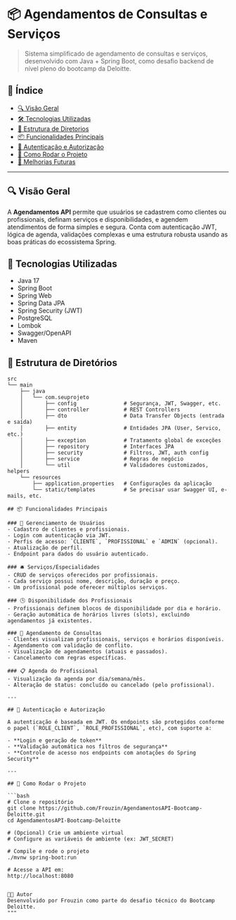 # 📦 Agendamentos de Consultas e Serviços

> Sistema simplificado de agendamento de consultas e serviços, desenvolvido com Java + Spring Boot, como desafio backend de nível pleno do bootcamp da Deloitte.

## 📌 Índice

- [🔍 Visão Geral](#-visão-geral)
- [🛠️ Tecnologias Utilizadas](#-tecnologias-utilizadas)
- [📁 Estrutura de Diretorios](#-restrutura-de-diretorios)
- [📦 Funcionalidades Principais](#-funcionalidades-principais)
- [🔐 Autenticação e Autorização](#-autenticação-e-autorização)
- [🚀 Como Rodar o Projeto](#-como-rodar-o-projeto)
- [📌 Melhorias Futuras](#-melhorias-futuras)

---

## 🔍 Visão Geral

A **Agendamentos API** permite que usuários se cadastrem como clientes ou profissionais, definam serviços e disponibilidades, e agendem atendimentos de forma simples e segura. Conta com autenticação JWT, lógica de agenda, validações complexas e uma estrutura robusta usando as boas práticas do ecossistema Spring.

## 🚀 Tecnologias Utilizadas

- Java 17
- Spring Boot
- Spring Web
- Spring Data JPA
- Spring Security (JWT)
- PostgreSQL
- Lombok
- Swagger/OpenAPI
- Maven

## 📁 Estrutura de Diretórios

```plaintext
src
└── main
    ├── java
    │   └── com.seuprojeto
    │       ├── config               # Segurança, JWT, Swagger, etc.
    │       ├── controller           # REST Controllers
    │       ├── dto                  # Data Transfer Objects (entrada e saída)
    │       ├── entity               # Entidades JPA (User, Servico, etc.)
    │       ├── exception            # Tratamento global de exceções
    │       ├── repository           # Interfaces JPA
    │       ├── security             # Filtros, JWT, auth config
    │       ├── service              # Regras de negócio
    │       └── util                 # Validadores customizados, helpers
    └── resources
        ├── application.properties   # Configurações da aplicação
        └── static/templates         # Se precisar usar Swagger UI, e-mails, etc.

## 📦 Funcionalidades Principais

### 👥 Gerenciamento de Usuários
- Cadastro de clientes e profissionais.
- Login com autenticação via JWT.
- Perfis de acesso: `CLIENTE`, `PROFISSIONAL` e `ADMIN` (opcional).
- Atualização de perfil.
- Endpoint para dados do usuário autenticado.

### 🛎️ Serviços/Especialidades
- CRUD de serviços oferecidos por profissionais.
- Cada serviço possui nome, descrição, duração e preço.
- Um profissional pode oferecer múltiplos serviços.

### 🕓 Disponibilidade dos Profissionais
- Profissionais definem blocos de disponibilidade por dia e horário.
- Geração automática de horários livres (slots), excluindo agendamentos já existentes.

### 📆 Agendamento de Consultas
- Clientes visualizam profissionais, serviços e horários disponíveis.
- Agendamento com validação de conflito.
- Visualização de agendamentos (atuais e passados).
- Cancelamento com regras específicas.

### 📋 Agenda do Profissional
- Visualização da agenda por dia/semana/mês.
- Alteração de status: concluído ou cancelado (pelo profissional).

---

## 🔐 Autenticação e Autorização

A autenticação é baseada em JWT. Os endpoints são protegidos conforme o papel (`ROLE_CLIENT`, `ROLE_PROFISSIONAL`, etc), com suporte a:

- **Login e geração de token**
- **Validação automática nos filtros de segurança**
- **Controle de acesso nos endpoints com anotações do Spring Security**

---

## 🚀 Como Rodar o Projeto

```bash
# Clone o repositório
git clone https://github.com/Frouzin/AgendamentosAPI-Bootcamp-Deloitte.git
cd AgendamentosAPI-Bootcamp-Deloitte

# (Opcional) Crie um ambiente virtual
# Configure as variáveis de ambiente (ex: JWT_SECRET)

# Compile e rode o projeto
./mvnw spring-boot:run

# Acesse a API em:
http://localhost:8080


🧑‍💻 Autor
Desenvolvido por Frouzin como parte do desafio técnico do Bootcamp Deloitte.
"""
